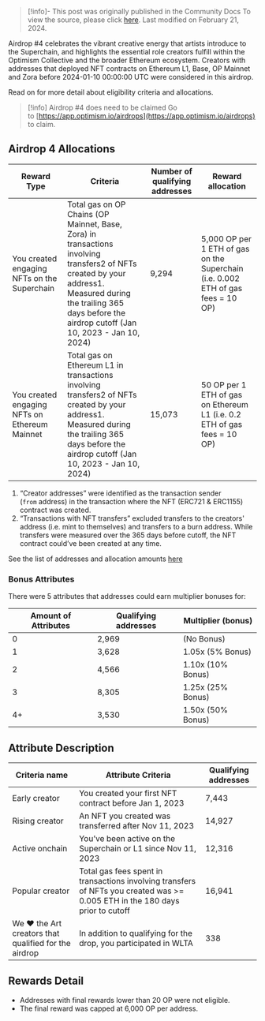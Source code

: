 > [!info]- This post was originally published in the Community Docs
> To view the source, please click [here](https://community.optimism.io/docs/governance/airdrop-4/). Last modified on February 21, 2024.

<span class="notvisible"></span>
Airdrop #4 celebrates the vibrant creative energy that artists introduce to the Superchain, and highlights the essential role creators fulfill within the Optimism Collective and the broader Ethereum ecosystem. Creators with addresses that deployed NFT contracts on Ethereum L1, Base, OP Mainnet and Zora before 2024-01-10 00:00:00 UTC were considered in this airdrop.

Read on for more detail about eligibility criteria and allocations.

> [!info] Airdrop #4 does need to be claimed
>Go to [https://app.optimism.io/airdrops](https://app.optimism.io/airdrops) to claim.

## Airdrop 4 Allocations

|Reward Type|Criteria|Number of qualifying addresses|Reward allocation|
|---|---|---|---|
|You created engaging NFTs on the Superchain|Total gas on OP Chains (OP Mainnet, Base, Zora) in transactions involving transfers2 of NFTs created by your address1. Measured during the trailing 365 days before the airdrop cutoff (Jan 10, 2023 - Jan 10, 2024)|9,294|5,000 OP per 1 ETH of gas on the Superchain (i.e. 0.002 ETH of gas fees = 10 OP)|
|You created engaging NFTs on Ethereum Mainnet|Total gas on Ethereum L1 in transactions involving transfers2 of NFTs created by your address1. Measured during the trailing 365 days before the airdrop cutoff (Jan 10, 2023 - Jan 10, 2024)|15,073|50 OP per 1 ETH of gas on Ethereum L1 (i.e. 0.2 ETH of gas fees = 10 OP)|

1. “Creator addresses” were identified as the transaction sender (`from` address) in the transaction where the NFT (ERC721 & ERC1155) contract was created.
2. “Transactions with NFT transfers” excluded transfers to the creators' address (i.e. mint to themselves) and transfers to a burn address. While transfers were measured over the 365 days before cutoff, the NFT contract could’ve been created at any time.

See the list of addresses and allocation amounts [here](https://github.com/ethereum-optimism/op-analytics/blob/main/reference_data/address_lists/op_airdrop_4_simple_list.csv)

### Bonus Attributes

There were 5 attributes that addresses could earn multiplier bonuses for:

|Amount of Attributes|Qualifying addresses|Multiplier (bonus)|
|---|---|---|
|0|2,969|(No Bonus)|
|1|3,628|1.05x (5% Bonus)|
|2|4,566|1.10x (10% Bonus)|
|3|8,305|1.25x (25% Bonus)|
|4+|3,530|1.50x (50% Bonus)|

## Attribute Description

|Criteria name|Attribute Criteria|Qualifying addresses|
|---|---|---|
|Early creator|You created your first NFT contract before Jan 1, 2023|7,443|
|Rising creator|An NFT you created was transferred after Nov 11, 2023|14,927|
|Active onchain|You’ve been active on the Superchain or L1 since Nov 11, 2023|12,316|
|Popular creator|Total gas fees spent in transactions involving transfers of NFTs you created was >= 0.005 ETH in the 180 days prior to cutoff|16,941|
|We ❤️ the Art creators that qualified for the airdrop|In addition to qualifying for the drop, you participated in WLTA|338|

## Rewards Detail

- Addresses with final rewards lower than 20 OP were not eligible.
- The final reward was capped at 6,000 OP per address.